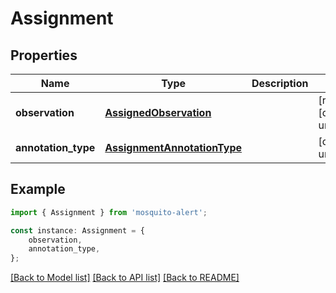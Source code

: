 # Assignment


## Properties

Name | Type | Description | Notes
------------ | ------------- | ------------- | -------------
**observation** | [**AssignedObservation**](AssignedObservation.md) |  | [readonly] [default to undefined]
**annotation_type** | [**AssignmentAnnotationType**](AssignmentAnnotationType.md) |  | [default to undefined]

## Example

```typescript
import { Assignment } from 'mosquito-alert';

const instance: Assignment = {
    observation,
    annotation_type,
};
```

[[Back to Model list]](../README.md#documentation-for-models) [[Back to API list]](../README.md#documentation-for-api-endpoints) [[Back to README]](../README.md)
